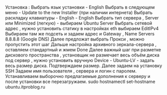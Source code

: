 Установка : 
Выбрать язык установки - English 
Выбрать в следующем меню - Update to the new Installer (при наличии интернета)
Выбрать раскладку клавиатуры - English - English
Выбрать тип сервера , Server или Minimized (легкую) - выбираем Ubuntu Server
Выбрать сетевой адрес , нужно установить статику в настройках eth выбираем EditIPv4 
Выбираем там же подсеть и задаем адрес и Gateway , Name Servers 8.8.8.8 (Google DNS)
Далее предложат выбрать Прокси , можно пропустить этот шаг
Дальше настройка архивного зеркала-сервера , оставляем стандартный и жмем Done
Далее важный шаг при разметке дискового пространства , установщик не размечает весь объём диска под сервер , нужно установить вручную Device - Ubuntu-LV - задать весь размер диска. Подтверждаем размер. 
Далее задаем на установку SSH
Задаем имя пользователя , сервера и логин с паролем.
Устанавливаем выборочно предлагаемые дополнения к серверу и после установки все перезагружаем.
sudo hostnamectl set-hostname ubuntu.itproblog.ru